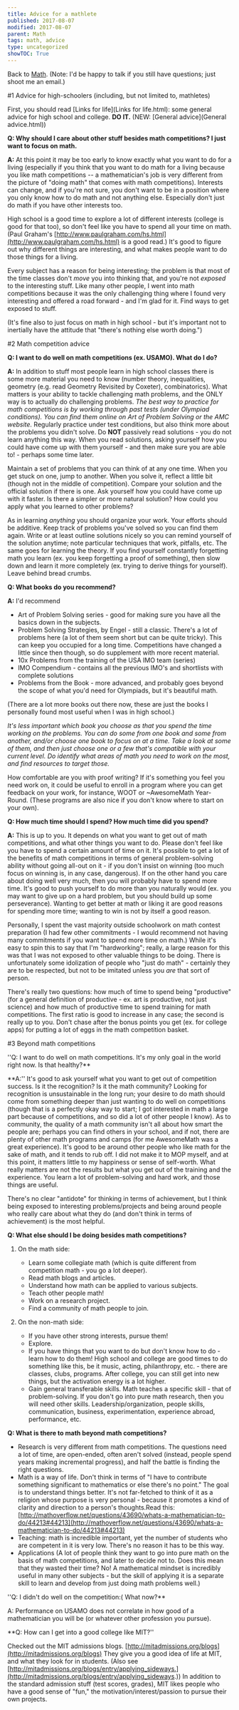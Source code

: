 ```yaml
---
title: Advice for a mathlete
published: 2017-08-07
modified: 2017-08-07
parent: Math
tags: math, advice
type: uncategorized
showTOC: True
---
```




Back to [Math](Math.html). (Note: I'd be happy to talk if you still have questions; just shoot me an email.)

#1 Advice for high-schoolers (including, but not limited to, mathletes)

First, you should read [Links for life](Links for life.html): some general advice for high school and college. **DO IT.** (NEW: [General advice](General advice.html))

**Q: Why should I care about other stuff besides math competitions? I just want to focus on math.**

**A:** At this point it may be too early to know exactly what you want to do for a living (especially if you think that you want to do math for a living because you like math competitions -- a mathematician's job is very different from the picture of "doing math" that comes with math competitions). Interests can change, and if you're not sure, you don't want to be in a position where you only know how to do math and not anything else. Especially don't just do math if you have other interests too.

High school is a good time to explore a lot of different interests (college is good for that too), so don't feel like you have to spend all your time on math. (Paul Graham's [http://www.paulgraham.com/hs.html](http://www.paulgraham.com/hs.html) is a good read.) It's good to figure out why different things are interesting, and what makes people want to do those things for a living. 

Every subject has a reason for being interesting; the problem is that most of the time classes don't *move* you into thinking that, and you're not *exposed* to the interesting stuff. Like many other people, I went into math competitions because it was the only challenging thing where I found very interesting and offered a road forward - and I'm glad for it. Find ways to get exposed to stuff.

(It's fine also to just focus on math in high school - but it's important not to inertially have the attitude that "there's nothing else worth doing.")

#2 Math competition advice

**Q: I want to do well on math competitions (ex. USAMO). What do I do?**

**A:** In addition to stuff most people learn in high school classes there is some more material you need to know (number theory, inequalities, geometry (e.g. read Geometry Revisited by Coxeter), combinatorics). What matters is your ability to tackle challenging math problems, and the ONLY way is to actually do challenging problems. *The best way to practice for math competitions is by working through past tests (under Olympiad conditions). You can find them online on Art of Problem Solving or the AMC website.* Regularly practice under test conditions, but also think more about the problems you didn't solve. Do **NOT** passively read solutions - you do not learn anything this way. When you read solutions, asking yourself how you could have come up with them yourself - and then make sure you are able to! - perhaps some time later.

Maintain a set of problems that you can think of at any one time. When you get stuck on one, jump to another. When you solve it, reflect a little bit (though not in the middle of competition). Compare your solution and the official solution if there is one. Ask yourself how you could have come up with it faster. Is there a simpler or more natural solution? How could you apply what you learned to other problems?

As in learning *anything* you should organize your work. Your efforts should be additive. Keep track of problems you've solved so you can find them again. Write or at least outline solutions nicely so you can remind yourself of the solution anytime; note particular techniques that work, pitfalls, etc. The same goes for learning the theory. 
If you find yourself constantly forgetting math you learn (ex. you keep forgetting a proof of something), then slow down and learn it more completely (ex. trying to derive things for yourself). Leave behind bread crumbs.

**Q: What books do you recommend?**

**A:** I'd recommend 

+ Art of Problem Solving series - good for making sure you have all the basics down in the subjects.
+ Problem Solving Strategies, by Engel - still a classic. There's a lot of problems here (a lot of them seem short but can be quite tricky). This can keep you occupied for a long time. Competitions have changed a little since then though, so do supplement with more recent material.
+ 10x Problems from the training of the USA IMO team (series)
+ IMO Compendium - contains all the previous IMO's and shortlists with complete solutions
+ Problems from the Book - more advanced, and probably goes beyond the scope of what you'd need for Olympiads, but it's beautiful math.

(There are a lot more books out there now, these are just the books I personally found most useful when I was in high school.)

*It's less important which book you choose as that you spend the time working on the problems. You can do some from one book and some from another, and/or choose one book to focus on at a time. Take a look at some of them, and then just choose one or a few that's compatible with your current level. Do identify what areas of math you need to work on the most, and find resources to target those.*

How comfortable are you with proof writing? If it's something you feel you need work on, it could be useful to enroll in a program where you can get feedback on your work, for instance, WOOT or ~AwesomeMath Year-Round. (These programs are also nice if you don't know where to start on your own).

**Q: How much time should I spend? How much time did you spend?**

**A:** This is up to you. It depends on what you want to get out of math competitions, and what other things you want to do. Please don't feel like you have to spend a certain amount of time on it. It's possible to get a lot of the benefits of math competitions in terms of general problem-solving ability without going all-out on it - if you don't insist on winning (too much focus on winning is, in any case, dangerous). If on the other hand you care about doing well very much, then you will probably have to spend more time. It's good to push yourself to do more than you naturally would (ex. you may want to give up on a hard problem, but you should build up some perseverance). Wanting to get better at math or liking it are good reasons for spending more time; wanting to win is not by itself a good reason.

Personally, I spent the vast majority outside schoolwork on math contest preparation (I had few other commitments - I would recommend not having many commitments if you want to spend more time on math.) While it's easy to spin this to say that I'm "hardworking"; really, a large reason for this was that I was not exposed to other valuable things to be doing. There is unfortunately some idolization of people who "just do math" - certainly they are to be respected, but not to be imitated unless you *are* that sort of person.

There's really two questions: how much of time to spend being "productive" (for a general definition of productive - ex. art is productive, not just science) and how much of productive time to spend training for math competitions. The first ratio is good to increase in any case; the second is really up to you. Don't chase after the bonus points you get (ex. for college apps) for putting a lot of eggs in the math competition basket.

#3 Beyond math competitions

''Q: I want to do well on math competitions. It's my only goal in the world right now. Is that healthy?**

**A:'' It's good to ask yourself what you want to get out of competition success. Is it the recognition? Is it the math community? Looking for recognition is unsustainable in the long run; your desire to do math should come from something deeper than just wanting to do well on competitions (though that is a perfectly okay way to start; I got interested in math a large part because of competitions, and so did a lot of other people I know). As to community, the quality of a math community isn't all about how smart the people are; perhaps you can find others in your school, and if not, there are plenty of other math programs and camps (for me AwesomeMath was a great experience). It's good to be around other people who like math for the sake of math, and it tends to rub off. I did not make it to MOP myself, and at this point, it matters little to my happiness or sense of self-worth. What really matters are not the results but what you get out of the training and the experience. You learn a lot of problem-solving and hard work, and those things are useful.

There's no clear "antidote" for thinking in terms of achievement, but I think being exposed to interesting problems/projects and being around people who really care about what they do (and don't think in terms of achievement) is the most helpful.

**Q: What else should I be doing besides math competitions?**

1. On the math side: 
    + Learn some collegiate math (which is quite different from competition math - you go a lot deeper). 
    + Read math blogs and articles.
    + Understand how math can be applied to various subjects. 
    + Teach other people math!
    + Work on a research project. 
    + Find a community of math people to join. 

1. On the non-math side: 
    + If you have other strong interests, pursue them!
    + Explore.
    + If you have things that you want to do but don't know how to do - learn how to do them! High school and college are good times to do something like this, be it music, acting, philanthropy, etc. - there are classes, clubs, programs. After college, you can still get into new things, but the activation energy is a lot higher.
    + Gain general transferable skills. Math teaches a specific skill - that of problem-solving. If you don't go into pure math research, then you will need other skills. Leadership/organization, people skills, communication, business, experimentation, experience abroad, performance, etc.

**Q: What is there to math beyond math competitions?**

+ Research is very different from math competitions. The questions need a lot of time, are open-ended, often aren't solved (instead, people spend years making incremental progress), and half the battle is finding the right questions.
+ Math is a way of life. Don't think in terms of "I have to contribute something significant to mathematics or else there's no point." The goal is to understand things better. It's not far-fetched to think of it as a religion whose purpose is very personal - because it promotes a kind of clarity and direction to a person's thoughts.Read this: [http://mathoverflow.net/questions/43690/whats-a-mathematician-to-do/44213#44213](http://mathoverflow.net/questions/43690/whats-a-mathematician-to-do/44213#44213)
+ Teaching: math is incredible important, yet the number of students who are competent in it is very low. There's no reason it has to be this way.
+ Applications (A lot of people think they want to go into pure math on the basis of math competitions, and later to decide not to. Does this mean that they wasted their time? No! A mathematical mindset is incredibly useful in many other subjects - but the skill of applying it is a separate skill to learn and develop from just doing math problems well.) 

''Q: I didn't do well on the competition:( What now?**

A: Performance on USAMO does not correlate in how good of a mathematician you will be (or whatever other profession you pursue).

**Q: How can I get into a good college like MIT?''

Checked out the MIT admissions blogs. [http://mitadmissions.org/blogs](http://mitadmissions.org/blogs) They give you a good idea of life at MIT, and what they look for in students. (Also see [http://mitadmissions.org/blogs/entry/applying_sideways.](http://mitadmissions.org/blogs/entry/applying_sideways.)) In addition to the standard admission stuff (test scores, grades), MIT likes people who have a good sense of "fun," the motivation/interest/passion to pursue their own projects.


